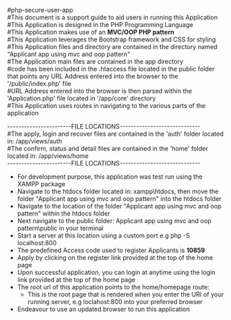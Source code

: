 #php-secure-user-app  
#This document is a support guide to aid users in running this Application  
#This Application is designed in the PHP Programming Language  
#This Application makes use of an **MVC/OOP PHP pattern**  
#This Application leverages the Bootstrap framework and CSS for styling  
#This Application files and directory are contained in the directory named "Applicant app using mvc and oop pattern"  
#The Application main files are contained in the app directory  
#code has been included in the .htaccess file located in the public folder that points any URL Address entered into the browser to the '/public/index.php' file  
#URL Address entered into the browser is then parsed within the 'Application.php' file located in '/app/core' directory  
#This Application uses routes in navigating to the various parts of the application  

-----------------------FILE LOCATIONS-----------------------------  
#The apply, login and recover files are contained in the 'auth' folder located in: /app/views/auth  
#The confirm, status and detail files are contained in the 'home' folder located in: /app/views/home  
-----------------------FILE LOCATIONS-----------------------------  

  - For development purpose, this application was test run using the XAMPP package
  - Navigate to the htdocs folder located in: xampp\htdocs, then move the folder "Applicant app using mvc and oop pattern" into the htdocs folder
  - Navigate to the location of the folder "Applicant app using mvc and oop pattern" within the htdocs folder
  - Next navigate to the public folder: Applicant app using mvc and oop pattern\public in your terminal
  - Start a server at this location using a custom port e.g php -S localhost:800
  - The predefined Access code used to register Applicants is **10859**
  - Apply by clicking on the register link provided at the top of the home page
  - Upon successful application, you can login at anytime using the login link provided at the top of the home page
  - The root url of this application points to the home/homepage route:
    - This is the root page that is rendered when you enter the URI of your running server, e.g loclahost:800 into your preferred browser
  - Endeavour to use an updated browser to run this application
  
